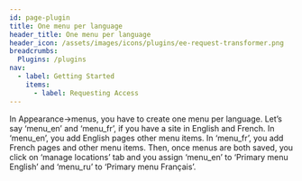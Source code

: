 ```yaml
---
id: page-plugin
title: One menu per language
header_title: One menu per language
header_icon: /assets/images/icons/plugins/ee-request-transformer.png
breadcrumbs:
  Plugins: /plugins
nav:
  - label: Getting Started
    items:
      - label: Requesting Access
---
```

In Appearance->menus, you have to create one menu per language. Let’s say ‘menu_en’ and ‘menu_fr’, if you have a site in English and French.
In ‘menu_en’, you add English pages other menu items. In ‘menu_fr’, you add French pages and other menu items.
Then, once menus are both saved, you click on ‘manage locations’ tab and you assign ‘menu_en’ to ‘Primary menu English’ and ‘menu_ru’ to ‘Primary menu Français’.

